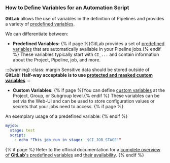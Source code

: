 ### How to Define Variables for an Automation Script

**GitLab** allows the use of variables in the definition of Pipelines and provides a variety of [predefined variables](https://docs.gitlab.com/ee/ci/variables/predefined_variables.html).

We can differentiate between:

- **Predefined Variables:** 
  {% if page %}GitLab provides a set of [predefined variables](https://docs.gitlab.com/ee/ci/variables/predefined_variables.html) that are automatically available in your Pipeline jobs.{% endif %}
  These variables typically start with `CI_...` and contain information about the Project, Pipeline, job, and more.

:::{warning}
:class: margin
Sensitive data should be stored outside of **GitLab**!
**Half-way acceptable is to use [protected and masked custom variables](https://docs.gitlab.com/ee/ci/pipelines/pipeline_security.html)**
:::
  
- **Custom Variables:**
  {% if page %}You can define [custom variables](https://docs.gitlab.com/ee/ci/variables/#gitlab-ci-cd-variables) at the Project, Group, or Subgroup level.{% endif %}
  These variables can be set via the Web-UI and can be used to store configuration values or secrets that your jobs need to access.
{% if page %}

An exemplary usage of a predefined variable:
{% endif %}
```yaml
myjob:
  stage: test
  script:
    - echo "This job run in stage: '$CI_JOB_STAGE'"
```
{% if page %}
Refer to the official documentation for a [complete overview of **GitLab**'s predefined variables](https://docs.gitlab.com/ee/ci/variables/predefined_variables.html) and [their availability](https://docs.gitlab.com/ee/ci/variables/#predefined-variables).
{% endif %}
